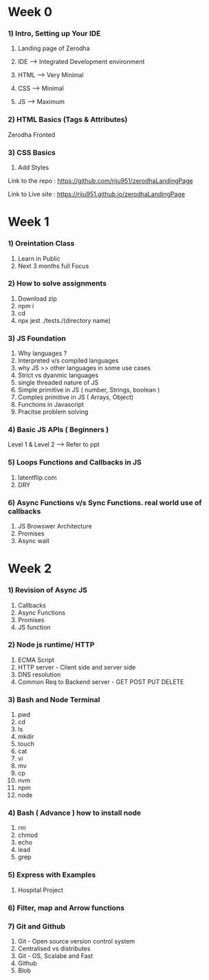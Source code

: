 # Week 0

### 1) Intro, Setting up Your IDE

1. Landing page of Zerodha
2. IDE --> Integrated Development environment

3. HTML --> Very Minimal
4. CSS --> Minimal
5. JS --> Maximum

### 2) HTML Basics (Tags & Attributes)

Zerodha Fronted

### 3) CSS Basics

1. Add Styles

Link to the repo : https://github.com/riju951/zerodhaLandingPage

Link to Live site : https://riju951.github.io/zerodhaLandingPage 

# Week 1

### 1) Oreintation Class

1. Learn in Public
2. Next 3 months full Focus

### 2) How to solve assignments

1. Download zip
2. npm i
3. cd
4. npx jest ./tests./(directory name)

### 3) JS Foundation 

1. Why languages ?
2. Interpreted v/s compiled languages
3. why JS >> other languages in some use cases
4. Strict vs dyanmic languages
5. single threaded nature of JS
6. Simple primitive in JS ( number, Strings, boolean )
7. Comples primitive in JS ( Arrays, Object)
8. Functions in Javascript
9. Pracitse problem solving

 ### 4) Basic JS APIs ( Beginners )

 Level 1 & Level 2 --> Refer to ppt

### 5) Loops Functions and Callbacks in JS

1. latentflip.com
2. DRY

### 6) Async Functions v/s Sync Functions. real world use of callbacks

1. JS Browswer Architecture
2. Promises
3. Async wait


# Week 2

### 1) Revision of Async JS
1. Callbacks
2. Async Functions
3. Promises
4. JS function

### 2) Node js runtime/ HTTP
1. ECMA Script
2. HTTP server - Client side and server side
3. DNS resolution
4. Common Req to Backend server - GET POST PUT DELETE

### 3) Bash and Node Terminal
1. pwd
2. cd
3. ls
4. mkdir
5. touch
6. cat
7. vi
8. mv
9. cp
10. nvm
11. npm
12. node

### 4) Bash ( Advance ) how to install node
1. rm
2. chmod
3. echo
4. lead
5. grep

### 5) Express with Examples
1. Hospital Project

### 6) Filter, map and Arrow functions

### 7) Git and Github
1. Git - Open source version control system
2. Centralised vs distributes
3. Git - OS, Scalabe and Fast
4. Github
5. Blob

